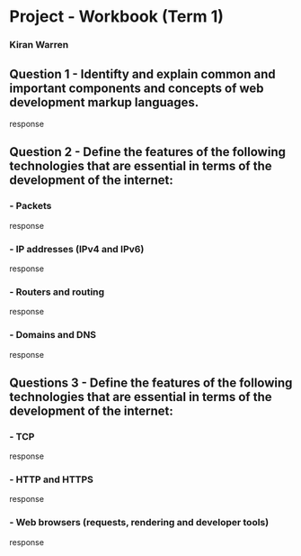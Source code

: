 # Project - Workbook (Term 1)

### Kiran Warren

## Question 1 - Identifty and explain common and important components and concepts of web development markup languages.

response

## Question 2 - Define the features of the following technologies that are essential in terms of the development of the internet:

### - Packets

response

### - IP addresses (IPv4 and IPv6)

response

### - Routers and routing

response

### - Domains and DNS

response

## Questions 3 - Define the features of the following technologies that are essential in terms of the development of the internet:

### - TCP

response

### - HTTP and HTTPS

response

### - Web browsers (requests, rendering and developer tools)

response
